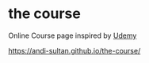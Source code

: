 # the course

 Online Course page inspired by [Udemy](https://udemy.com)
 
 https://andi-sultan.github.io/the-course/

